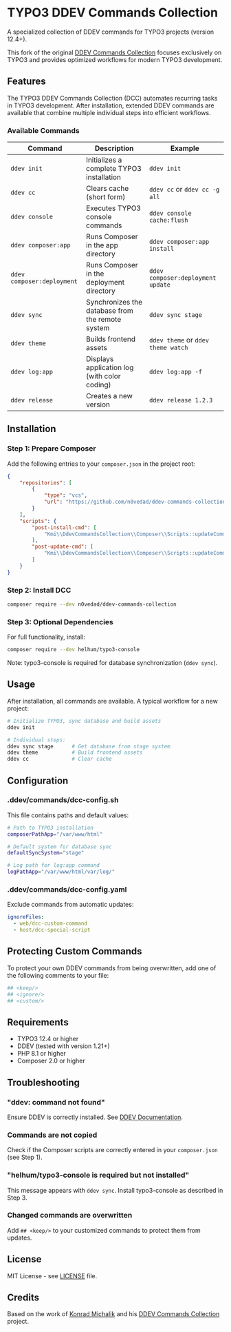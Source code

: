# TYPO3 DDEV Commands Collection

A specialized collection of DDEV commands for TYPO3 projects (version 12.4+).

This fork of the original [DDEV Commands Collection](https://github.com/jackd248/ddev-commands-collection) focuses exclusively on TYPO3 and provides optimized workflows for modern TYPO3 development.

## Features

The TYPO3 DDEV Commands Collection (DCC) automates recurring tasks in TYPO3 development. After installation, extended DDEV commands are available that combine multiple individual steps into efficient workflows.

### Available Commands

| Command                    | Description                                               | Example                              |
|--------------------------- |-----------------------------------------------------------|--------------------------------------|
| `ddev init`                | Initializes a complete TYPO3 installation                 | `ddev init`                          |
| `ddev cc`                  | Clears cache (short form)                                 | `ddev cc` or `ddev cc -g all`        |
| `ddev console`             | Executes TYPO3 console commands                           | `ddev console cache:flush`           |
| `ddev composer:app`        | Runs Composer in the app directory                        | `ddev composer:app install`          |
| `ddev composer:deployment` | Runs Composer in the deployment directory                 | `ddev composer:deployment update`    |
| `ddev sync`                | Synchronizes the database from the remote system          | `ddev sync stage`                    |
| `ddev theme`               | Builds frontend assets                                    | `ddev theme` or `ddev theme watch`   |
| `ddev log:app`             | Displays application log (with color coding)              | `ddev log:app -f`                    |
| `ddev release`             | Creates a new version                                     | `ddev release 1.2.3`                 |


## Installation

### Step 1: Prepare Composer

Add the following entries to your `composer.json` in the project root:

```json
{
    "repositories": [
        {
            "type": "vcs",
            "url": "https://github.com/n0vedad/ddev-commands-collection"
        }
    ],
    "scripts": {
        "post-install-cmd": [
            "Kmi\\DdevCommandsCollection\\Composer\\Scripts::updateCommands"
        ],
        "post-update-cmd": [
            "Kmi\\DdevCommandsCollection\\Composer\\Scripts::updateCommands"
        ]
    }
}
```

### Step 2: Install DCC

```bash
composer require --dev n0vedad/ddev-commands-collection
```

### Step 3: Optional Dependencies

For full functionality, install:

```bash
composer require --dev helhum/typo3-console
```

Note: typo3-console is required for database synchronization (`ddev sync`).

## Usage

After installation, all commands are available. A typical workflow for a new project:

```bash
# Initialize TYPO3, sync database and build assets
ddev init

# Individual steps:
ddev sync stage      # Get database from stage system
ddev theme           # Build frontend assets
ddev cc              # Clear cache
```

## Configuration

### .ddev/commands/dcc-config.sh

This file contains paths and default values:

```bash
# Path to TYPO3 installation
composerPathApp="/var/www/html"

# Default system for database sync
defaultSyncSystem="stage"

# Log path for log:app command
logPathApp="/var/www/html/var/log/"
```

### .ddev/commands/dcc-config.yaml

Exclude commands from automatic updates:

```yaml
ignoreFiles:
  - web/dcc-custom-command
  - host/dcc-special-script
```

## Protecting Custom Commands

To protect your own DDEV commands from being overwritten, add one of the following comments to your file:

```bash
## <keep/>
## <ignore/>
## <custom/>
```

## Requirements

- TYPO3 12.4 or higher
- DDEV (tested with version 1.21+)
- PHP 8.1 or higher
- Composer 2.0 or higher

## Troubleshooting

### "ddev: command not found"

Ensure DDEV is correctly installed. See [DDEV Documentation](https://ddev.readthedocs.io/).

### Commands are not copied

Check if the Composer scripts are correctly entered in your `composer.json` (see Step 1).

### "helhum/typo3-console is required but not installed"

This message appears with `ddev sync`. Install typo3-console as described in Step 3.

### Changed commands are overwritten

Add `## <keep/>` to your customized commands to protect them from updates.

## License

MIT License - see [LICENSE](LICENSE) file.

## Credits

Based on the work of [Konrad Michalik](https://github.com/jackd248) and his [DDEV Commands Collection](https://github.com/jackd248/ddev-commands-collection) project.